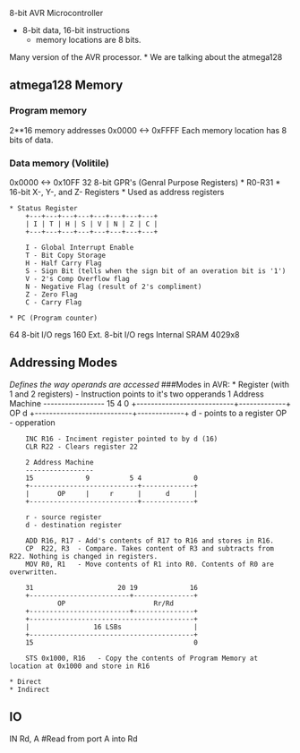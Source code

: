 
8-bit AVR Microcontroller
* 8-bit data, 16-bit instructions
    * memory locations are 8 bits.

Many version of the AVR processor.
    * We are talking about the atmega128

atmega128 Memory
----------------
### Program memory
2**16 memory addresses 0x0000 <-> 0xFFFF
Each memory location has 8 bits of data.

### Data memory (Volitile)
0x0000 <-> 0x10FF
32 8-bit GPR's (Genral Purpose Registers)
    * R0-R31
    * 16-bit X-, Y-, and Z- Registers
        * Used as address registers

    * Status Register
        +---+---+---+---+---+---+---+---+
        | I | T | H | S | V | N | Z | C |
        +---+---+---+---+---+---+---+---+

        I - Global Interrupt Enable
        T - Bit Copy Storage
        H - Half Carry Flag
        S - Sign Bit (tells when the sign bit of an overation bit is '1')
        V - 2's Comp Overflow flag
        N - Negative Flag (result of 2's compliment)
        Z - Zero Flag
        C - Carry Flag

    * PC (Program counter)
64 8-bit I/O regs
160 Ext. 8-bit I/O regs
Internal SRAM 4029x8

Addressing Modes
----------------
_Defines the way operands are accessed_
###Modes in AVR:
    * Register (with 1 and 2 registers)
        - Instruction points to it's two opperands
        1 Address Machine
        -----------------
        15                          4             0
        +---------------------------+-------------+
                OP                          d
        +---------------------------+-------------+
        d  - points to a register
        OP - opperation

        INC R16 - Inciment register pointed to by d (16)
        CLR R22 - Clears register 22

        2 Address Machine
        -----------------
        15             9          5 4             0
        +---------------------------+-------------+
        |       OP     |     r      |      d      |
        +---------------------------+-------------+

        r - source register
        d - destination register

        ADD R16, R17 - Add's contents of R17 to R16 and stores in R16.
        CP  R22, R3  - Compare. Takes content of R3 and subtracts from R22. Nothing is changed in registers.
        MOV R0, R1   - Move contents of R1 into R0. Contents of R0 are overwritten.

        31                     20 19             16
        +-------------------------+---------------+
                OP                      Rr/Rd
        +-------------------------+---------------+
        +-----------------------------------------+
        |                16 LSBs                  |
        +-----------------------------------------+
        15                                        0

        STS 0x1000, R16   - Copy the contents of Program Memory at location at 0x1000 and store in R16

    * Direct
    * Indirect

IO
--
IN Rd, A #Read from port A into Rd
